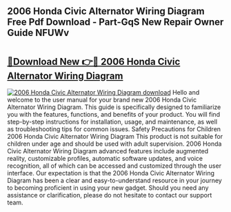 ## 2006 Honda Civic Alternator Wiring Diagram Free Pdf Download - Part-GqS New Repair Owner Guide NFUWv

# <h2><a href="http://dfsol71.blite.top/?on=2006+Honda+Civic+Alternator+Wiring+Diagram">🔗Download New 👉🔴 2006 Honda Civic Alternator Wiring Diagram</a></h2>

[![2006 Honda Civic Alternator Wiring Diagram download](https://i.imgur.com/lujVjoI.png)](http://dfsol71.blite.top/?on=2006+Honda+Civic+Alternator+Wiring+Diagram)
Hello and welcome to the user manual for your brand new 2006 Honda Civic Alternator Wiring Diagram. This guide is specifically designed to familiarize you with the features, functions, and benefits of your product. You will find step-by-step instructions for installation, usage, and maintenance, as well as troubleshooting tips for common issues. Safety Precautions for Children 2006 Honda Civic Alternator Wiring Diagram This product is not suitable for children under age and should be used with adult supervision. 2006 Honda Civic Alternator Wiring Diagram advanced features include augmented reality, customizable profiles, automatic software updates, and voice recognition, all of which can be accessed and customized through the user interface. Our expectation is that the 2006 Honda Civic Alternator Wiring Diagram has been a clear and easy-to-understand resource in your journey to becoming proficient in using your new gadget. Should you need any assistance or clarification, please do not hesitate to contact our support team.
